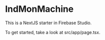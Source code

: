 # IndMonMachine

This is a NextJS starter in Firebase Studio.

To get started, take a look at src/app/page.tsx.
